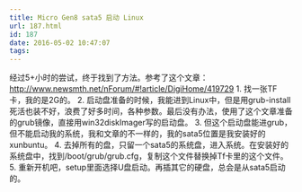 ```yaml
---
title: Micro Gen8 sata5 启动 Linux
url: 187.html
id: 187
date: 2016-05-02 10:47:07
tags:
---
```


经过5+小时的尝试，终于找到了方法。参考了这个文章：http://www.newsmth.net/nForum/#!article/DigiHome/419729 1. 找一张TF卡，我的是2G的。 2. 启动盘准备的时候，我能进到Linux中，但是用grub-install死活也装不好，浪费了好多时间，各种参数。最后没有办法，使用了这个文章准备的grub镜像，直接用win32diskImager写的启动盘。 3. 但这个启动盘能进grub，但不能启动我的系统，我和文章的不一样的，我的sata5位置是我安装好的xunbuntu。 4. 去掉所有的盘，只留一个sata5的系统盘，进入系统。在安装好的系统盘中，找到/boot/grub/grub.cfg，复制这个文件替换掉Tf卡里的这个文件。 5. 重新开机吧，setup里面选择U盘启动。再插其它的硬盘，总会是从sata5启动的。